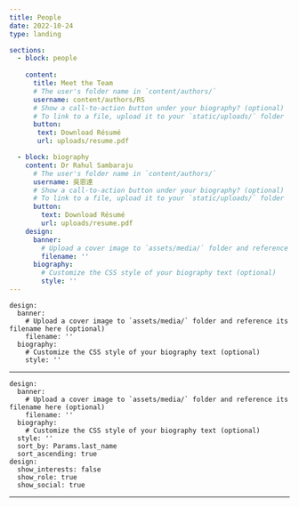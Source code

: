 ```yaml
---
title: People
date: 2022-10-24
type: landing

sections:
  - block: people
   
    content: 
      title: Meet the Team
      # The user's folder name in `content/authors/`
      username: content/authors/RS
      # Show a call-to-action button under your biography? (optional)
      # To link to a file, upload it to your `static/uploads/` folder
      button: 
       text: Download Résumé
       url: uploads/resume.pdf

  - block: biography
    content: Dr Rahul Sambaraju
      # The user's folder name in `content/authors/`
      username: 吳恩達
      # Show a call-to-action button under your biography? (optional)
      # To link to a file, upload it to your `static/uploads/` folder
      button:
        text: Download Résumé
        url: uploads/resume.pdf
    design:
      banner:
        # Upload a cover image to `assets/media/` folder and reference its filename here (optional)
        filename: ''
      biography:
        # Customize the CSS style of your biography text (optional)
        style: ''
---
```

          
    design:
      banner:
        # Upload a cover image to `assets/media/` folder and reference its filename here (optional)
        filename: ''
      biography:
        # Customize the CSS style of your biography text (optional)
        style: ''
---
    design:
      banner:
        # Upload a cover image to `assets/media/` folder and reference its filename here (optional)
        filename: ''
      biography:
        # Customize the CSS style of your biography text (optional)
      style: ''
      sort_by: Params.last_name
      sort_ascending: true
    design:
      show_interests: false
      show_role: true
      show_social: true
---

